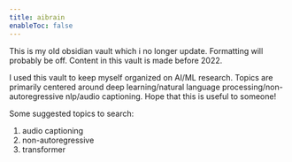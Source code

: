 ```yaml
---
title: aibrain
enableToc: false
---
```


This is my old obsidian vault which i no longer update. Formatting will probably be off. Content in this vault is made before 2022.   

I used this vault to keep myself organized on AI/ML research. Topics are primarily centered around deep learning/natural language processing/non-autoregressive nlp/audio captioning. Hope that this is useful to someone!

Some suggested topics to search:
1. audio captioning
2. non-autoregressive
3. transformer

